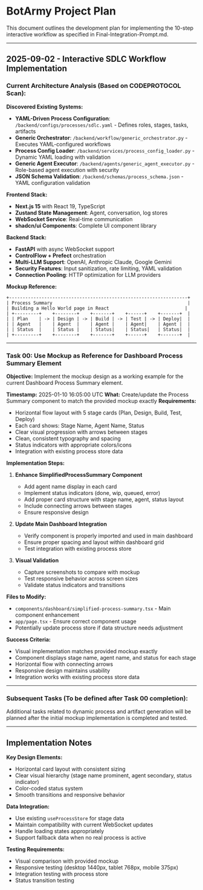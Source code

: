 # BotArmy Project Plan

This document outlines the development plan for implementing the 10-step interactive workflow as specified in Final-Integration-Prompt.md.

---

## 2025-09-02 - Interactive SDLC Workflow Implementation

### **Current Architecture Analysis (Based on CODEPROTOCOL Scan):**

**Discovered Existing Systems:**
- **YAML-Driven Process Configuration**: `/backend/configs/processes/sdlc.yaml` - Defines roles, stages, tasks, artifacts
- **Generic Orchestrator**: `/backend/workflow/generic_orchestrator.py` - Executes YAML-configured workflows  
- **Process Config Loader**: `/backend/services/process_config_loader.py` - Dynamic YAML loading with validation
- **Generic Agent Executor**: `/backend/agents/generic_agent_executor.py` - Role-based agent execution with security
- **JSON Schema Validation**: `/backend/schemas/process_schema.json` - YAML configuration validation

**Frontend Stack:**
- **Next.js 15** with React 19, TypeScript
- **Zustand State Management**: Agent, conversation, log stores
- **WebSocket Service**: Real-time communication
- **shadcn/ui Components**: Complete UI component library

**Backend Stack:**  
- **FastAPI** with async WebSocket support
- **ControlFlow + Prefect** orchestration  
- **Multi-LLM Support**: OpenAI, Anthropic Claude, Google Gemini
- **Security Features**: Input sanitization, rate limiting, YAML validation
- **Connection Pooling**: HTTP optimization for LLM providers

**Mockup Reference:**
```
+------------------------------------------------------------------+
| Process Summary                                                  |
| Building a Hello World page in React                            |
| +---------+    +--------+    +-------+    +------+    +-------+  |
| | Plan    | -> | Design | -> | Build | -> | Test | -> | Deploy|  |
| | Agent   |    | Agent  |    | Agent |    | Agent|    | Agent |  |
| | Status  |    | Status |    | Status|    | Status|   | Status|  |
| +---------+    +--------+    +-------+    +------+    +-------+  |
```

---

### **Task 00: Use Mockup as Reference for Dashboard Process Summary Element**

**Objective:** Implement the mockup design as a working example for the current Dashboard Process Summary element.

**Timestamp:** 2025-01-10 16:05:00 UTC
**What:** Create/update the Process Summary component to match the provided mockup exactly
**Requirements:**
- Horizontal flow layout with 5 stage cards (Plan, Design, Build, Test, Deploy)
- Each card shows: Stage Name, Agent Name, Status
- Clear visual progression with arrows between stages
- Clean, consistent typography and spacing
- Status indicators with appropriate colors/icons
- Integration with existing process store data

**Implementation Steps:**
1. **Enhance SimplifiedProcessSummary Component**
   - Add agent name display in each card
   - Implement status indicators (done, wip, queued, error)
   - Add proper card structure with stage name, agent, status layout
   - Include connecting arrows between stages
   - Ensure responsive design

2. **Update Main Dashboard Integration**
   - Verify component is properly imported and used in main dashboard
   - Ensure proper spacing and layout within dashboard grid
   - Test integration with existing process store

3. **Visual Validation**
   - Capture screenshots to compare with mockup
   - Test responsive behavior across screen sizes
   - Validate status indicators and transitions

**Files to Modify:**
- `components/dashboard/simplified-process-summary.tsx` - Main component enhancement
- `app/page.tsx` - Ensure correct component usage
- Potentially update process store if data structure needs adjustment

**Success Criteria:**
- Visual implementation matches provided mockup exactly
- Component displays stage name, agent name, and status for each stage
- Horizontal flow with connecting arrows
- Responsive design maintains usability
- Integration works with existing process store data

---

### **Subsequent Tasks (To be defined after Task 00 completion):**

Additional tasks related to dynamic process and artifact generation will be planned after the initial mockup implementation is completed and tested.

---

## Implementation Notes

**Key Design Elements:**
- Horizontal card layout with consistent sizing
- Clear visual hierarchy (stage name prominent, agent secondary, status indicator)
- Color-coded status system
- Smooth transitions and responsive behavior

**Data Integration:**
- Use existing `useProcessStore` for stage data
- Maintain compatibility with current WebSocket updates
- Handle loading states appropriately
- Support fallback data when no real process is active

**Testing Requirements:**
- Visual comparison with provided mockup
- Responsive testing (desktop 1440px, tablet 768px, mobile 375px)
- Integration testing with process store
- Status transition testing